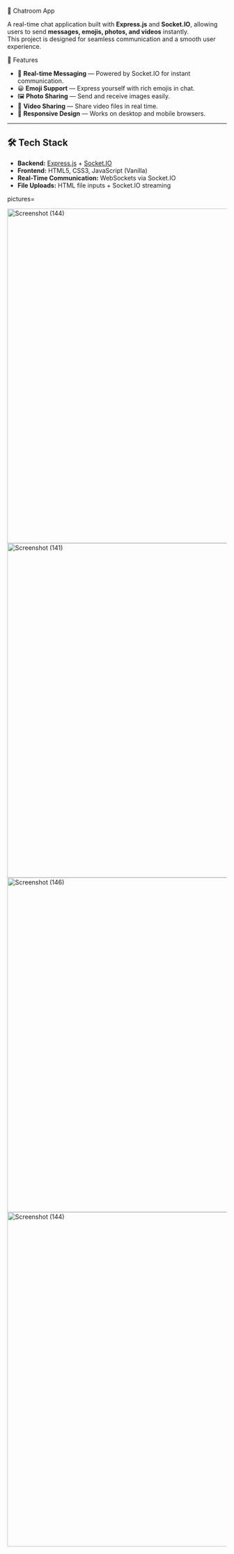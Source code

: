 💬 Chatroom App

A real-time chat application built with **Express.js** and **Socket.IO**, allowing users to send **messages, emojis, photos, and videos** instantly.  
This project is designed for seamless communication and a smooth user experience.

 🚀 Features

- 📡 **Real-time Messaging** — Powered by Socket.IO for instant communication.
- 😀 **Emoji Support** — Express yourself with rich emojis in chat.
- 🖼 **Photo Sharing** — Send and receive images easily.
- 🎥 **Video Sharing** — Share video files in real time.
- 📱 **Responsive Design** — Works on desktop and mobile browsers.

---

## 🛠 Tech Stack

- **Backend:** [Express.js](https://expressjs.com/) + [Socket.IO](https://socket.io/)
- **Frontend:** HTML5, CSS3, JavaScript (Vanilla)
- **Real-Time Communication:** WebSockets via Socket.IO
- **File Uploads:** HTML file inputs + Socket.IO streaming

pictures=

<img width="1366" height="768" alt="Screenshot (144)" src="https://github.com/user-attachments/assets/b7a46794-e7da-42f3-b23b-a2bd8fbc533a" />


<img width="1366" height="768" alt="Screenshot (141)" src="https://github.com/user-attachments/assets/f327f3eb-551f-4670-908f-9ae8127e349e" />

<img width="1366" height="768" alt="Screenshot (146)" src="https://github.com/user-attachments/assets/3e6291db-12ef-4a8b-af2b-d037440dbb0b" />

<img width="1366" height="768" alt="Screenshot (144)" src="https://github.com/user-attachments/assets/d4acbd0d-12e7-47ac-a381-cf57f7535167" />
